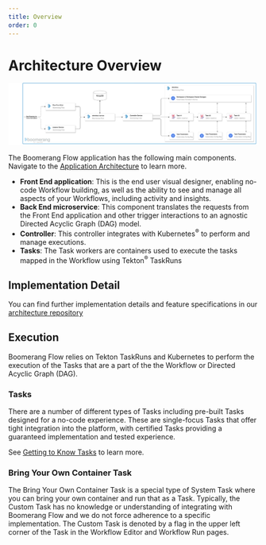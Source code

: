 ```yaml
---
title: Overview
order: 0
---
```


# Architecture Overview

![Architecture](./assets/img/architecture-components.png)

The Boomerang Flow application has the following main components. Navigate to the [Application Architecture](../architecture/application) to learn more.

- **Front End application**: This is the end user visual designer, enabling no-code Workflow building, as well as the ability to see and manage all aspects of your Workflows, including activity and insights.
- **Back End microservice**: This component translates the requests from the Front End application and other trigger interactions to an agnostic Directed Acyclic Graph (DAG) model.
- **Controller**: This controller integrates with Kubernetes<sup>®</sup> to perform and manage executions.
- **Tasks**: The Task workers are containers used to execute the tasks mapped in the Workflow using Tekton<sup>®</sup> TaskRuns

## Implementation Detail

You can find further implementation details and feature specifications in our [architecture repository](https://github.com/boomerang-io/architecture)

## Execution

Boomerang Flow relies on Tekton TaskRuns and Kubernetes to perform the execution of the Tasks that are a part of the the Workflow or Directed Acyclic Graph (DAG).

### Tasks

There are a number of different types of Tasks including pre-built Tasks designed for a no-code experience. These are single-focus Tasks that offer tight integration into the platform, with certified Tasks providing a guaranteed implementation and tested experience.

See [Getting to Know Tasks](../fundamentals/tasks) to learn more.

### Bring Your Own Container Task

The Bring Your Own Container Task is a special type of System Task where you can bring your own container and run that as a Task. Typically, the Custom Task has no knowledge or understanding of integrating with Boomerang Flow and we do not force adherence to a specific implementation. The Custom Task is denoted by a flag in the upper left corner of the Task in the Workflow Editor and Workflow Run pages.
